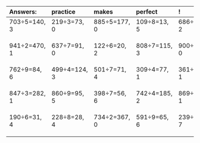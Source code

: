 | Answers: | practice | makes | perfect | ! |
| :--- | :--- | :--- | :--- | :--- |
| 703÷5=140, 3 | 219÷3=73, 0 | 885÷5=177, 0 | 109÷8=13, 5 | 686÷3=228, 2 | 
|   |   |   |   |   | 
|   |   |   |   |   | 
|   |   |   |   |   | 
| 941÷2=470, 1 | 637÷7=91, 0 | 122÷6=20, 2 | 808÷7=115, 3 | 900÷6=150, 0 | 
|   |   |   |   |   | 
|   |   |   |   |   | 
|   |   |   |   |   | 
| 762÷9=84, 6 | 499÷4=124, 3 | 501÷7=71, 4 | 309÷4=77, 1 | 361÷8=45, 1 | 
|   |   |   |   |   | 
|   |   |   |   |   | 
|   |   |   |   |   | 
| 847÷3=282, 1 | 860÷9=95, 5 | 398÷7=56, 6 | 742÷4=185, 2 | 869÷2=434, 1 | 
|   |   |   |   |   | 
|   |   |   |   |   | 
|   |   |   |   |   | 
| 190÷6=31, 4 | 228÷8=28, 4 | 734÷2=367, 0 | 591÷9=65, 6 | 239÷8=29, 7 | 
|   |   |   |   |   | 
|   |   |   |   |   | 
|   |   |   |   |   | 
